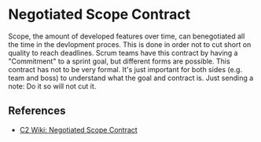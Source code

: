 # Negotiated Scope Contract

Scope, the amount of developed features over time, can benegotiated all the time in the devlopment proces. This is done in order not to cut short on quality to reach deadlines.
Scrum teams have this contract by having a "Commitment" to a sprint goal, but different forms are possible.
This contract has not to be very formal. It's just important for both sides (e.g. team and boss) to understand what the goal and contract is. Just sending a note: Do it so will not cut it.

## References

* [C2 Wiki: Negotiated Scope Contract](https://c2.com/cgi/wiki?NegotiatedScopeContract)
